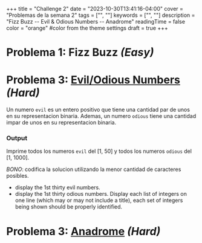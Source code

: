 +++
title = "Challenge 2"
date = "2023-10-30T13:41:16-04:00"
cover = "Problemas de la semana 2"
tags = ["", ""]
keywords = ["", ""]
description = "Fizz Buzz -- Evil & Odious Numbers -- Anadrome"
readingTime = false
color = "orange" #color from the theme settings
draft = true
+++

# Problema 1: Fizz Buzz *(Easy)*

# Problema 3: [Evil/Odious Numbers](https://code.golf/odious-numbers-long) *(Hard)*
Un numero `evil` es un entero positivo que tiene una cantidad par de unos en su
representacion binaria.
Ademas, un numero `odious` tiene una cantidad impar de unos en su representacion
binaria.

### Output
Imprime todos los numeros `evil` del [1, 50] y todos los numeros `odious` del
[1, 1000].

*BONO*: codifica la solucion utilizando la menor cantidad de caracteres
posibles.
 -  display the   1st   thirty     evil     numbers.
 -  display the   1st   thirty   odious   numbers.
Display each list of integers on one line (which may or may not include a title),   each set of integers being shown should be properly identified.

# Problema 3: [Anadrome](https://rosettacode.org/wiki/Anadromes) *(Hard)*

